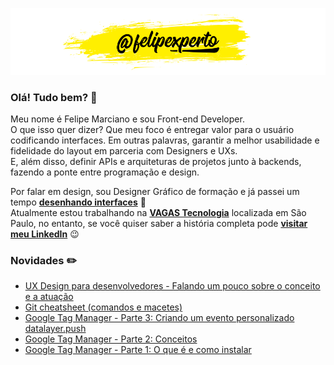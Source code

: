 ![felipexperto-logo](https://github.com/felipexperto/felipexperto/blob/master/github-felipexperto-logo.png?raw=true)

### Olá! Tudo bem? 👋

Meu nome é Felipe Marciano e sou Front-end Developer.  
O que isso quer dizer? Que meu foco é entregar valor para o usuário codificando interfaces. 
Em outras palavras, garantir a melhor usabilidade e fidelidade do layout em parceria com Designers e UXs.  
E, além disso, definir APIs e arquiteturas de projetos junto à backends, fazendo a ponte entre programação e design.

Por falar em design, sou Designer Gráfico de formação e já passei um tempo **[desenhando interfaces](https://www.behance.net/felipexperto/)** 👀  
Atualmente estou trabalhando na **[VAGAS Tecnologia](https://vagas.com.br)** localizada em São Paulo, no entanto, se você quiser saber a história completa pode **[visitar meu LinkedIn](https://www.linkedin.com/in/felipexperto/)** 😉

### Novidades ✏️
<!-- BLOG:START -->
- [UX Design para desenvolvedores - Falando um pouco sobre o conceito e a atuação](https://www.fx.dev.br/ux-design-para-desenvolvedores/)
- [Git cheatsheet (comandos e macetes)](https://www.fx.dev.br/git-cheatsheet/)
- [Google Tag Manager - Parte 3: Criando um evento personalizado datalayer.push](https://www.fx.dev.br/gtm-parte-3-criando-evento-personalizado-datalayer-push/)
- [Google Tag Manager - Parte 2: Conceitos](https://www.fx.dev.br/gtm-parte-2-conceitos/)
- [Google Tag Manager - Parte 1: O que é e como instalar](https://www.fx.dev.br/gtm-parte-1-o-que-e-como-instalar/)
<!-- BLOG:END -->

<!--
**felipexperto/felipexperto** is a ✨ _special_ ✨ repository because its `README.md` (this file) appears on your GitHub profile.

Here are some ideas to get you started:

- 🔭 I’m currently working on ...
- 🌱 I’m currently learning ...
- 👯 I’m looking to collaborate on ...
- 🤔 I’m looking for help with ...
- 💬 Ask me about ...
- 📫 How to reach me: ...
- 😄 Pronouns: ...
- ⚡ Fun fact: ...
-->
